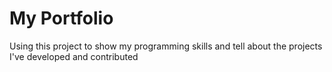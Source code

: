 # My Portfolio

Using this project to show my programming skills and tell about the projects I've developed and contributed
